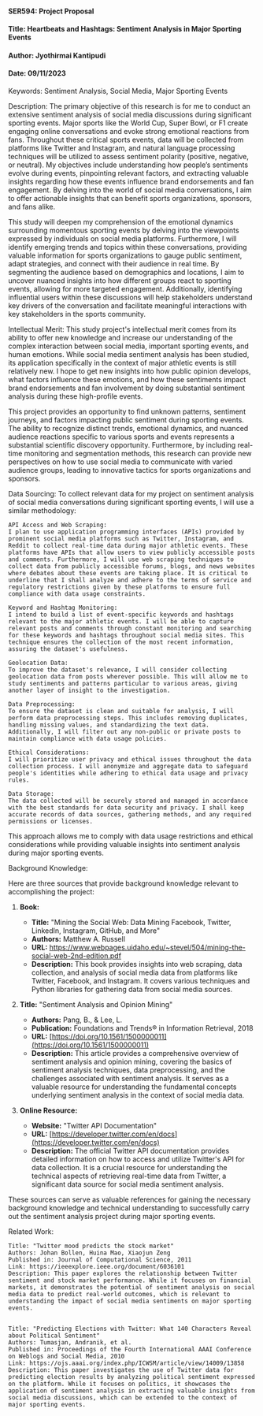 #### SER594: Project Proposal
#### Title: Heartbeats and Hashtags: Sentiment Analysis in Major Sporting Events
#### Author: Jyothirmai Kantipudi
#### Date: 09/11/2023

Keywords: Sentiment Analysis, Social Media, Major Sporting Events

Description:
The primary objective of this research is for me to conduct an extensive sentiment analysis of social media discussions during significant sporting events. Major sports like the World Cup, Super Bowl, or F1 create engaging online conversations and evoke strong emotional reactions from fans. Throughout these critical sports events, data will be collected from platforms like Twitter and Instagram, and natural language processing techniques will be utilized to assess sentiment polarity (positive, negative, or neutral). My objectives include understanding how people’s sentiments evolve during events, pinpointing relevant factors, and extracting valuable insights regarding how these events influence brand endorsements and fan engagement. By delving into the world of social media conversations, I aim to offer actionable insights that can benefit sports organizations, sponsors, and fans alike.

This study will deepen my comprehension of the emotional dynamics surrounding momentous sporting events by delving into the viewpoints expressed by individuals on social media platforms. Furthermore, I will identify emerging trends and topics within these conversations, providing valuable information for sports organizations to gauge public sentiment, adapt strategies, and connect with their audience in real time. By segmenting the audience based on demographics and locations, I aim to uncover nuanced insights into how different groups react to sporting events, allowing for more targeted engagement. Additionally, identifying influential users within these discussions will help stakeholders understand key drivers of the conversation and facilitate meaningful interactions with key stakeholders in the sports community.


Intellectual Merit:
This study project's intellectual merit comes from its ability to offer new knowledge and increase our understanding of the complex interaction between social media, important sporting events, and human emotions. While social media sentiment analysis has been studied, its application specifically in the context of major athletic events is still relatively new. I hope to get new insights into how public opinion develops, what factors influence these emotions, and how these sentiments impact brand endorsements and fan involvement by doing substantial sentiment analysis during these high-profile events.

This project provides an opportunity to find unknown patterns, sentiment journeys, and factors impacting public sentiment during sporting events. The ability to recognize distinct trends, emotional dynamics, and nuanced audience reactions specific to various sports and events represents a substantial scientific discovery opportunity. Furthermore, by including real-time monitoring and segmentation methods, this research can provide new perspectives on how to use social media to communicate with varied audience groups, leading to innovative tactics for sports organizations and sponsors. 

Data Sourcing:
To collect relevant data for my project on sentiment analysis of social media conversations during significant sporting events, I will use a similar methodology:

    API Access and Web Scraping: 
    I plan to use application programming interfaces (APIs) provided by prominent social media platforms such as Twitter, Instagram, and Reddit to collect real-time data during major athletic events. These platforms have APIs that allow users to view publicly accessible posts and comments. Furthermore, I will use web scraping techniques to collect data from publicly accessible forums, blogs, and news websites where debates about these events are taking place. It is critical to underline that I shall analyze and adhere to the terms of service and regulatory restrictions given by these platforms to ensure full compliance with data usage constraints.

    Keyword and Hashtag Monitoring: 
    I intend to build a list of event-specific keywords and hashtags relevant to the major athletic events. I will be able to capture relevant posts and comments through constant monitoring and searching for these keywords and hashtags throughout social media sites. This technique ensures the collection of the most recent information, assuring the dataset's usefulness.

    Geolocation Data: 
    To improve the dataset's relevance, I will consider collecting geolocation data from posts wherever possible. This will allow me to study sentiments and patterns particular to various areas, giving another layer of insight to the investigation.

    Data Preprocessing: 
    To ensure the dataset is clean and suitable for analysis, I will perform data preprocessing steps. This includes removing duplicates, handling missing values, and standardizing the text data. Additionally, I will filter out any non-public or private posts to maintain compliance with data usage policies.

    Ethical Considerations: 
    I will prioritize user privacy and ethical issues throughout the data collection process. I will anonymize and aggregate data to safeguard people's identities while adhering to ethical data usage and privacy rules.

    Data Storage: 
    The data collected will be securely stored and managed in accordance with the best standards for data security and privacy. I shall keep accurate records of data sources, gathering methods, and any required permissions or licenses.

This approach allows me to comply with data usage restrictions and ethical considerations while providing valuable insights into sentiment analysis during major sporting events.


Background Knowledge:

Here are three sources that provide background knowledge relevant to accomplishing the project:

1. **Book:** 
   - **Title:** "Mining the Social Web: Data Mining Facebook, Twitter, LinkedIn, Instagram, GitHub, and More" 
   - **Authors:** Matthew A. Russell
   - **URL:** https://www.webpages.uidaho.edu/~stevel/504/mining-the-social-web-2nd-edition.pdf
   - **Description:** This book provides insights into web scraping, data collection, and analysis of social media data from platforms like Twitter, Facebook, and Instagram. It covers various techniques and Python libraries for gathering data from social media sources.

2. **Title:** "Sentiment Analysis and Opinion Mining"
   - **Authors:** Pang, B., & Lee, L.
   - **Publication:** Foundations and Trends® in Information Retrieval, 2018
   - **URL:** [https://doi.org/10.1561/1500000011](https://doi.org/10.1561/1500000011)
   - **Description:** This article provides a comprehensive overview of sentiment analysis and opinion mining, covering the basics of sentiment analysis techniques, data preprocessing, and the challenges associated with sentiment analysis. It serves as a valuable resource for understanding the fundamental concepts underlying sentiment analysis in the context of social media data.

3. **Online Resource:**
   - **Website:** "Twitter API Documentation"
   - **URL:** [https://developer.twitter.com/en/docs](https://developer.twitter.com/en/docs)
   - **Description:** The official Twitter API documentation provides detailed information on how to access and utilize Twitter's API for data collection. It is a crucial resource for understanding the technical aspects of retrieving real-time data from Twitter, a significant data source for social media sentiment analysis.

These sources can serve as valuable references for gaining the necessary background knowledge and technical understanding to successfully carry out the sentiment analysis project during major sporting events.

Related Work: 

    Title: "Twitter mood predicts the stock market"
    Authors: Johan Bollen, Huina Mao, Xiaojun Zeng
    Published in: Journal of Computational Science, 2011
    Link: https://ieeexplore.ieee.org/document/6036101
    Description: This paper explores the relationship between Twitter sentiment and stock market performance. While it focuses on financial markets, it demonstrates the potential of sentiment analysis on social media data to predict real-world outcomes, which is relevant to understanding the impact of social media sentiments on major sporting events.


    Title: "Predicting Elections with Twitter: What 140 Characters Reveal about Political Sentiment"
    Authors: Tumasjan, Andranik, et al.
    Published in: Proceedings of the Fourth International AAAI Conference on Weblogs and Social Media, 2010
    Link: https://ojs.aaai.org/index.php/ICWSM/article/view/14009/13858
    Description: This paper investigates the use of Twitter data for predicting election results by analyzing political sentiment expressed on the platform. While it focuses on politics, it showcases the application of sentiment analysis in extracting valuable insights from social media discussions, which can be extended to the context of major sporting events.
